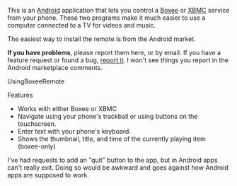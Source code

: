 This is an [Android](http://www.android.com) application that lets you control a [Boxee](http://www.boxee.tv) or [XBMC](http://www.xbmc.org) service from your phone. These two programs make it much easier to use a computer connected to a TV for videos and music.

The easiest way to install the remote is from the Android market.

**If you have problems**, please report them here, or by email. If you have a feature request or found a bug, [report it](http://code.google.com/p/boxeeremote/issues/list). I won't see things you report in the Android marketplace comments.

UsingBoxeeRemote

Features
  * Works with either Boxee or XBMC
  * Navigate using your phone's trackball or using buttons on the touchscreen.
  * Enter text with your phone's keyboard.
  * Shows the thumbnail, title, and time of the currently playing item (boxee-only)

I've had requests to add an "quit" button to the app, but in Android apps can't really exit. Doing so would be awkward and goes against how Android apps are supposed to work.